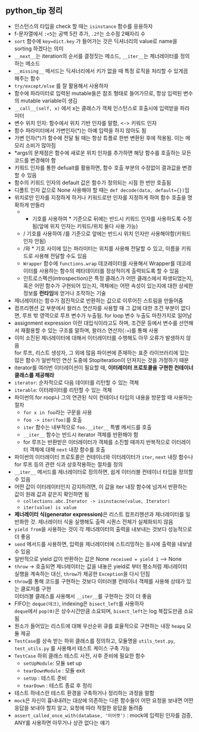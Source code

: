 ## python_tip 정리
- 인스턴스의 타입을 check 할 때는 `isinstance` 함수를 응용하자
- f-문자열에서 `:<5`는 공백 5칸 추가, `.2f`는 소수점 2째자리 수
- `sort` 함수에 `key=dict.key` 가 들어가는 것은 딕셔너리의 value로 name을 sorting 하겠다는 의미
- `__next__`는 iteration의 순서를 결정짓는 메소드, `__iter__`는 제너레이터를 정의하는 메소드
- `__missing__` 메서드는 딕셔너리에서 키가 없을 때 특정 로직을 처리할 수 있게끔 해주는 함수
- `try/except/else` 를 잘 활용해서 사용하자
- 함수에 파라미터로 입력된 mutable들은 참조 형태로 들어가므로, 항상 입력된 변수의 mutable variable이 생김 
- `__call__(self, x)` 에서 x는 클래스가 객체 인스턴스로 호출시에 입력받을 파라미터
- 변수 위치 인자: 함수에서 위치 기반 인자를 말함, <-> 키워드 인자
- 함수 파라미터에서 가변인자(*)는 아예 입력을 하지 않아도 됨
- 가변 인자(*)가 함수에 전달 될 때는 항상 튜플로 한번 변환된 후에 적용됨. 이는 메모리 소비가 많아짐
- *args의 문제점은 함수에 새로운 위치 인자를 추가하면 해당 함수를 호출하는 모든 코드를 변경해야 함
- 키워드 인자를 통한 defualt를 활용하면, 함수 호출 부분의 수정없이 결과값을 변경할 수 있음
- 함수의 키워드 인자의 default 값은 함수가 정의되는 시점 한 번만 호출됨
- 디폴트 인자 값으로 None 사용해야 할 때는 `def decode(data, default={})`임
- 위치로만 인자를 지정하게 하거나 키워드로만 인자를 지정하게 하여 함수 호출을 명확하게 만들라  
  - * 기호를 사용하여 * 기준으로 뒤에는 반드시 키워드 인자를 사용하도록 수정됨(앞에 위치 인자는 키워드/위치 둘다 사용 가능)  
  - / 기호를 사용하여 /를 기준으로 앞에는 반드시 위치 인자만 사용해야함(키워드 인자 안됨)
  - /와 * 기호 사이에 있는 파라미터는 위치를 사용해 전달할 수 있고, 이름을 키워드로 사용해 전달할 수도 있음
  - `Wrapper` 함수에 `functions.wrap` 데코레이터를 사용해서 Wrapper를 데코레이터를 사용하는 함수의 메타데이터를 정상적이게 출력되도록 할 수 있음 
  - 인트로스펙션(introspection)은 특정 클래스가 어떤 클래스에서 파생되었는지, 혹은 어떤 함수가 구현되어 있는지, 객체에는 어떤 속성이 있는지에 대한 상세한 정보를 <b>런타임</b>에 얻거나 조작하는 기술
- 제너레이터는 함수가 점진적으로 반환하는 값으로 이루어진 스트림을 만들어줌
- 컴프리헨션 값 부분에서 왈러스 연산자를 사용할 때 그 값에 대한 조건 부분이 없다면, 루프 밖 영역으로 루프 변수가 누출됨. for loop 변수 누출도 마찬가지로 일어남
- assignment expression 이란 대입식이라고도 하며, 조건문 등에서 변수를 선언해서 재활용할 수 있는 구조를 말하며, 왈러스 연산자(`:=`)를 통해 사용
- 이미 소진된 제너레이터에 대해서 이터레이터를 수행해도 아무 오류가 발생하지 않음  
  for 루프, 리스트 생성자, 그 외에 많음 파이썬에 존재하는 표준 라이브러리에 있는 많은 함수가 일반적인 연산 도중에 StopIteration이 던져지는 것을 가정하기 때문
- iterator를 여러번 이터레이션이 필요할 때, <b>이터레이터 프로토콜을 구현한 컨테이너 클래스를 제공해라</b>
- `iterator`: 순차적으로 다음 데이터를 리턴할 수 있는 객체
- `iterable`: 이터레이터를 리턴할 수 있는 객체
- 파이썬의 for roop나 그의 연관된 식이 컨테이너 타입의 내용을 방문할 때 사용하는 절차
  - `for x in foo`라는 구문을 사용
  - `foo -> iter(foo)`를 호출
  - `iter` 함수는 내부적으로 `foo.__iter__` 특별 메서드를 호출
  - `__iter__` 함수는 반드시 iterator 객체를 반환해야 함 
  - for 루프는 반환받은 이터레이터가 객체를 소진할 때까지 반복적으로 이터레이터 객체에 대해 `next` 내장 함수를 호출
- 파이썬의 이터레이터 프로토콜은 컨테이너와 이터레이터가 `iter`, `next` 내장 함수나 for 루프 등의 관련 식과 상호작용하는 절차를 정의
- `__iter__` 메서드를 제너레이터로 정의하면, 쉽게 이터러블 컨테이너 타입을 정의할 수 있음
- 어떤 값이 이터레이터인지 감지하려면, 이 값을 iter 내장 함수에 넘겨서 반환하는 값이 원래 값과 같은지 확인하면 됨 
  - `collections.abc.Iterator -> isinstacne(value, Iterator)`
  - `iter(value) is value`
- <b>제너레이터 식(generator expression)</b>은 리스트 컴프리헨션과 제너레이터를 일반화한 것. 제너레이터 식을 실행해도 출력 시퀀스 전체가 실체화되지 않음
- `yield from`을 사용하는 것이 각 제너레이터의 출력을 내보내는 것보다 성능적으로 더 좋음
- `send` 메서드를 사용하면, 입력을 제너레이터에 스트리밍하는 동시에 출력을 내보낼 수 있음
- 일반적으로 yield 값이 반환하는 값은 None `received = yield 1` --> None
- `throw` -> 호출되면 제너레이터는 값을 내놓은 yield로 부터 평소처럼 제너레이터 실행을 계속하는 대신, `throw`가 제공한 `Exception`을 다시 던짐  
- `throw`를 통해 코드를 구현하는 것보다 이터러블 컨테이너 객체를 사용해 상태가 있는 클로저를 구현  
  이터러블 클래스를 사용해서 `__iter__`를 구현하는 것이 더 좋음
- FIFO는 `deque(데크)`, indexing은 `bisect_left`를 사용하자  
  `deque`에서 `pop(0)`은 상수시간만큼 소요되며, `bisect_left`는 log 복잡도만큼 소요됨
- 원소가 들어있는 리스트에 대해 우선순위 큐를 효율적으로 구현하는 내장 `heapq` 모듈 제공
- `TestCase`를 상속 받는 하위 클래스를 정의하고, 모듈명을 `utils_test.py`, `test_utils.py` 를 사용해서 테스트 케이스 구축 가능
- `TestCase` 하위 클래스 테스트 사전, 사후 준비에 필요한 함수
  - `setUpModule`: 모듈 set up 
  - `tearDownModule` : 모듈 exit
  - `setUp` : 테스트 준비
  - `tearDown` : 테스트 종료 후 정리
- 테스트 하네스란 테스트 환경을 구축하거나 정리하는 과정을 말함
- `mock`은 자신이 흉내내려는 대상에 의존하는 다른 함수들이 어떤 요청을 보내면 어떤 응답을 보내야 할지 알고, 요청에 따라 적절한 응답을 돌려줌
- `assert_called_once_with(database, '미어캣')` : mock에 입력된 인자를 검증, ANY를 사용하면 아무거나 상관 없다는 얘기
